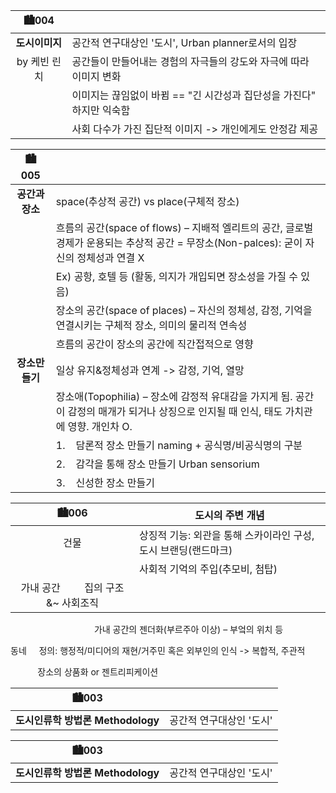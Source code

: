 | 🏙004| |
| :---: | - |
|**도시이미지**|공간적 연구대상인 '도시', Urban planner로서의 입장
|by 케빈 린치|공간들이 만들어내는 경험의 자극들의 강도와 자극에 따라 이미지 변화
||이미지는 끊임없이 바뀜 == "긴 시간성과 집단성을 가진다" 하지만 익숙함
|| 사회 다수가 가진 집단적 이미지 -> 개인에게도 안정감 제공




| 🏙005| |
| :---: | - |
|**공간과 장소**|space(추상적 공간) vs place(구체적 장소)|
||흐름의 공간(space of flows) – 지배적 엘리트의 공간, 글로벌 경제가 운용되는 추상적 공간 = 무장소(Non-palces): 굳이 자신의 정체성과 연결 X
||Ex) 공항, 호텔 등 (활동, 의지가 개입되면 장소성을 가질 수 있음)
||장소의 공간(space of places) – 자신의 정체성, 감정, 기억을 연결시키는 구체적 장소, 의미의 물리적 연속성
||흐름의 공간이 장소의 공간에 직간접적으로 영향
|**장소만들기**|일상 유지&정체성과 연계 -> 감정, 기억, 열망
||장소애(Topophilia) – 장소에 감정적 유대감을 가지게 됨. 공간이 감정의 매개가 되거나 상징으로 인지될 때 인식, 태도 가치관에 영향. 개인차 O.
||1.    담론적 장소 만들기 naming + 공식명/비공식명의 구분
||2.    감각을 통해 장소 만들기 Urban sensorium
||3.    신성한 장소 만들기

| 🏙006|**도시의 주변 개념** |
| :---: | - |
|건물|상징적 기능: 외관을 통해 스카이라인 구성, 도시 브랜딩(랜드마크)
||사회적 기억의 주입(추모비, 첨탑)
| ​가내 공간         집의 구조 &~ 사회조직

                                  가내 공간의 젠더화(부르주아 이상) – 부엌의 위치 등

동네     정의: 행정적/미디어의 재현/거주민 혹은 외부인의 인식 -> 복합적, 주관적

           장소의 상품화 or 젠트리피케이션

| 🏙003| |
| :---: | - |
|**도시인류학 방법론 Methodology**|공간적 연구대상인 '도시'

| 🏙003| |
| :---: | - |
|**도시인류학 방법론 Methodology**|공간적 연구대상인 '도시'

